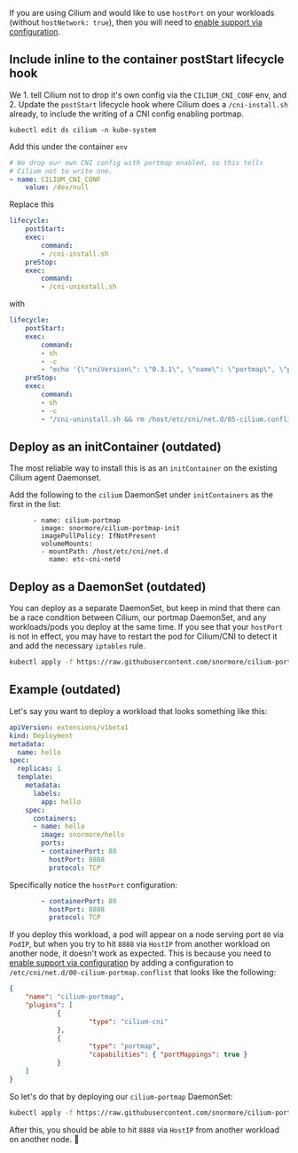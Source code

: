 If you are using Cilium and would like to use `hostPort` on your workloads (without `hostNetwork: true`), then you will need to [enable support via configuration](http://docs.cilium.io/en/v1.4/kubernetes/configuration/?highlight=portmap#enabling-hostport-support-via-cni-configuration).

## Include inline to the container postStart lifecycle hook

We 1. tell Cilium not to drop it's own config via the `CILIUM_CNI_CONF` env, and 2. Update the `postStart` lifecycle hook where Cilium does a `/cni-install.sh` already, to include the writing of a CNI config enabling portmap.

```
kubectl edit ds cilium -n kube-system
```

Add this under the container `env`
```yaml
# We drop our own CNI config with portmap enabled, so this tells
# Cilium not to write one.
- name: CILIUM_CNI_CONF
    value: /dev/null
```

Replace this

```yaml
lifecycle:
    postStart:
    exec:
        command:
        - /cni-install.sh
    preStop:
    exec:
        command:
        - /cni-uninstall.sh
```

with

```yaml
lifecycle:
    postStart:
    exec:
        command:
        - sh
        - -c
        - "echo '{\"cniVersion\": \"0.3.1\", \"name\": \"portmap\", \"plugins\": [{\"name\": \"cilium\", \"type\": \"cilium-cni\"}, {\"type\": \"portmap\", \"capabilities\": {\"portMappings\": true}}]}' > /host/etc/cni/net.d/05-cilium.conflist && /cni-install.sh"
    preStop:
    exec:
        command:
        - sh
        - -c
        - "/cni-uninstall.sh && rm /host/etc/cni/net.d/05-cilium.conflist"
```


## Deploy as an initContainer (outdated)

The most reliable way to install this is as an `initContainer` on the existing Cilium agent Daemonset.

Add the following to the `cilium` DaemonSet under `initContainers` as the first in the list:
```
      - name: cilium-portmap
        image: snormore/cilium-portmap-init
        imagePullPolicy: IfNotPresent
        volumeMounts:
        - mountPath: /host/etc/cni/net.d
          name: etc-cni-netd
```

## Deploy as a DaemonSet (outdated)

You can deploy as a separate DaemonSet, but keep in mind that there can be a race condition between Cilium, our portmap DaemonSet, and any workloads/pods you deploy at the same time. If you see that your `hostPort` is not in effect, you may have to restart the pod for Cilium/CNI to detect it and add the necessary `iptables` rule. 

```bash
kubectl apply -f https://raw.githubusercontent.com/snormore/cilium-portmap/master/DaemonSet/daemonset.yaml
```

## Example (outdated)

Let's say you want to deploy a workload that looks something like this:

```yaml
apiVersion: extensions/v1beta1
kind: Deployment
metadata:
  name: hello
spec:
  replicas: 1
  template:
    metadata:
      labels:
        app: hello
    spec:
      containers:
      - name: hello
        image: snormore/hello
        ports:
        - containerPort: 80
          hostPort: 8888
          protocol: TCP

```

Specifically notice the `hostPort` configuration:

```yaml
        - containerPort: 80
          hostPort: 8888
          protocol: TCP
```

If you deploy this workload, a pod will appear on a node serving port `80` via `PodIP`, but when you try to hit `8888` via `HostIP` from another workload on another node, it doesn't work as expected. This is because you need to [enable support via configuration](http://docs.cilium.io/en/v1.4/kubernetes/configuration/?highlight=portmap#enabling-hostport-support-via-cni-configuration) by adding a configuration to `/etc/cni/net.d/00-cilium-portmap.conflist` that looks like the following:

```json
{
    "name": "cilium-portmap",
    "plugins": [
            {
                    "type": "cilium-cni"
            },
            {
                    "type": "portmap",
                    "capabilities": { "portMappings": true }
            }
    ]
}
```

So let's do that by deploying our `cilium-portmap` DaemonSet:

```bash
kubectl apply -f https://raw.githubusercontent.com/snormore/cilium-portmap/master/daemonset.yaml
```

After this, you should be able to hit `8888` via `HostIP` from another workload on another node. 🎉
